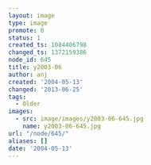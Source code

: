 ```yaml
---
layout: image
type: image
promote: 0
status: 1
created_ts: 1084406798
changed_ts: 1372159386
node_id: 645
title: y2003-06
author: anj
created: '2004-05-13'
changed: '2013-06-25'
tags:
  - Older
images:
  - src: image/images/y2003-06-645.jpg
    name: y2003-06-645.jpg
url: "/node/645/"
aliases: []
date: '2004-05-13'
---
```



